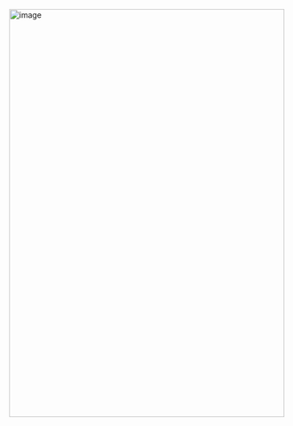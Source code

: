 <img width="497" height="737" alt="image" src="https://github.com/user-attachments/assets/c9ebe74e-660c-441a-90ae-7f8268622680" />
